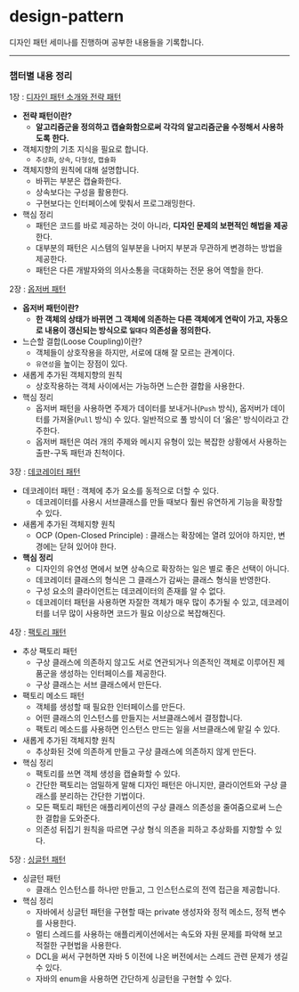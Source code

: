 # design-pattern
디자인 패턴 세미나를 진행하며 공부한 내용들을 기록합니다.

----

### 챕터별 내용 정리
1장 : [디자인 패턴 소개와 전략 패턴](https://leedongyeop.notion.site/Chapter-01-fa26caeaa0614910a3dacf1e02c75aec)
- **전략 패턴이란?** 
    - **알고리즘군을 정의하고 캡슐화함으로써 각각의 알고리즘군을 수정해서 사용하도록 한다.**
- 객체지향의 기초 지식을 필요로 합니다.
    - `추상화`, `상속`, `다형성`, `캡슐화`
- 객체지향의 원칙에 대해 설명합니다.
    - 바뀌는 부분은 캡슐화한다.
    - 상속보다는 구성을 활용한다.
    - 구현보다는 인터페이스에 맞춰서 프로그래밍한다.
- 핵심 정리
    - 패턴은 코드를 바로 제공하는 것이 아니라, **디자인 문제의 보편적인 해법을 제공**한다.
    - 대부분의 패턴은 시스템의 일부분을 나머지 부분과 무관하게 변경하는 방법을 제공한다.
    - 패턴은 다른 개발자와의 의사소통을 극대화하는 전문 용어 역할을 한다.

2장 : [옵저버 패턴](https://leedongyeop.notion.site/Chapter-02-3d99b96d8d034fbcaf892915b162d01e)
    
- **옵저버 패턴이란?**
    - **한 객체의 상태가 바뀌면 그 객체에 의존하는 다른 객체에게 연락이 가고, 자동으로 내용이 갱신되는 방식으로 `일대다` 의존성을 정의한다.**
- 느슨할 결합(Loose Coupling)이란?
    - 객체들이 상호작용을 하지만, 서로에 대해 잘 모르는 관계이다.
    - `유연성`을 높이는 장점이 있다.
- 새롭게 추가된 객체지향의 원칙
    - 상호작용하는 객체 사이에서는 가능하면 느슨한 결합을 사용한다.
- 핵심 정리
    - 옵저버 패턴을 사용하면 주제가 데이터를 보내거나(`Push` 방식), 옵저버가 데이터를 가져올(`Pull` 방식) 수 있다. 일반적으로 풀 방식이 더 ‘옳은' 방식이라고 간주한다.
    - 옵저버 패턴은 여러 개의 주제와 메시지 유형이 있는 복잡한 상황에서 사용하는 출판-구독 패턴과 친척이다.

3장 : [데코레이터 패턴](https://leedongyeop.notion.site/Chapter-03-793001430c8e489794f0e58fe83a23c9)
- 데코레이터 패턴 : 객체에 추가 요소를 동적으로 더할 수 있다. 
    - 데코레이터를 사용시 서브클래스를 만들 때보다 훨씬 유연하게 기능을 확장할 수 있다.
- 새롭게 추가된 객체지향 원칙
    - OCP (Open-Closed Principle) :  클래스는 확장에는 열려 있어야 하지만, 변경에는 닫혀 있어야 한다.
- **핵심 정리**
    - 디자인의 유연성 면에서 보면 상속으로 확장하는 일은 별로 좋은 선택이 아니다.
    - 데코레이터 클래스의 형식은 그 클래스가 감싸는 클래스 형식을 반영한다.
    - 구성 요소의 클라이언트는 데코레이터의 존재를 알 수 없다.
    - 데코레이터 패턴을 사용하면 자잘한 객체가 매우 많이 추가될 수 있고, 데코레이터를 너무 많이 사용하면 코드가 필요 이상으로 복잡해진다.

4장 : [팩토리 패턴](https://leedongyeop.notion.site/Chapter-04-3cb41b14ba6d410b93498ae680d8f39d)
- 추상 팩토리 패턴 
    - 구상 클래스에 의존하지 않고도 서로 연관되거나 의존적인 객체로 이루어진 제품군을 생성하는 인터페이스를 제공한다. 
    - 구상 클래스는 서브 클래스에서 만든다.
- 팩토리 메소드 패턴
    - 객체를 생성할 때 필요한 인터페이스를 만든다.
    - 어떤 클래스의 인스턴스를 만들지는 서브클래스에서 결정합니다.
    - 팩토리 메소드를 사용하면 인스턴스 만드는 일을 서브클래스에 맡길 수 있다.
- 새롭게 추가된 객체지향 원칙
    - 추상화된 것에 의존하게 만들고 구상 클래스에 의존하지 않게 만든다.
- 핵심 정리
    - 팩토리를 쓰면 객체 생성을 캡슐화할 수 있다.
    - 간단한 팩토리는 엄밀하게 말해 디자인 패턴은 아니지만, 클라이언트와 구상 클래스를 분리하는 간단한 기법이다.
    - 모든 팩토리 패턴은 애플리케이션의 구상 클래스 의존성을 줄여줌으로써 느슨한 결합을 도와준다.
    - 의존성 뒤집기 원칙을 따르면 구상 형식 의존을 피하고 추상화를 지향할 수 있다.

5장 : [싱글턴 패턴](https://leedongyeop.notion.site/Chapter-05-0dd468e4ed2f4011836fe29ccb7b184a)
- 싱글턴 패턴
    - 클래스 인스턴스를 하나만 만들고, 그 인스턴스로의 전역 접근을 제공합니다.
- 핵심 정리
    - 자바에서 싱글턴 패턴을 구현할 때는 private 생성자와 정적 메소드, 정적 변수를 사용한다.
    - 멀티 스레드를 사용하는 애플리케이션에서는 속도와 자원 문제를 파악해 보고 적절한 구현법을 사용한다.
    - DCL을 써서 구현하면 자바 5 이전에 나온 버전에서는 스레드 관련 문제가 생길 수 있다.
    - 자바의 enum을 사용하면 간단하게 싱글턴을 구현할 수 있다.